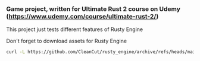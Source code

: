 ### Game project, written for Ultimate Rust 2 course on Udemy (https://www.udemy.com/course/ultimate-rust-2/)
This project just tests different features of Rusty Engine

Don't forget to download assets for Rusty Engine
```bash
curl -L https://github.com/CleanCut/rusty_engine/archive/refs/heads/main.tar.gz | tar -zxv --strip-components=1 rusty_engine-main/assets
```